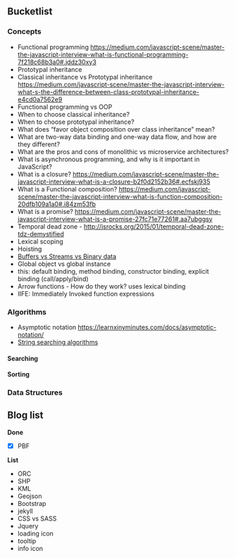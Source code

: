 ## Bucketlist

### Concepts

- Functional programming https://medium.com/javascript-scene/master-the-javascript-interview-what-is-functional-programming-7f218c68b3a0#.jddz30xy3
- Prototypal inheritance
- Classical inheritance vs Prototypal inheritance https://medium.com/javascript-scene/master-the-javascript-interview-what-s-the-difference-between-class-prototypal-inheritance-e4cd0a7562e9
- Functional programming vs OOP
- When to choose classical inheritance?
- When to choose prototypal inheritance?
- What does “favor object composition over class inheritance” mean?
- What are two-way data binding and one-way data flow, and how are they different?
- What are the pros and cons of monolithic vs microservice architectures?
- What is asynchronous programming, and why is it important in JavaScript?
- What is a closure? https://medium.com/javascript-scene/master-the-javascript-interview-what-is-a-closure-b2f0d2152b36#.ecfskj935
- What is a Functional composition? https://medium.com/javascript-scene/master-the-javascript-interview-what-is-function-composition-20dfb109a1a0#.i84zm53fb
- What is a promise? https://medium.com/javascript-scene/master-the-javascript-interview-what-is-a-promise-27fc71e77261#.aa7ubggsy
- Temporal dead zone - http://jsrocks.org/2015/01/temporal-dead-zone-tdz-demystified
- Lexical scoping
- Hoisting
- [Buffers vs Streams vs Binary data](https://github.com/ramyaragupathy/Playground/blob/master/NodeJS/buffer.md)
- Global object vs global instance
- this: default binding, method binding, constructor binding, explicit binding (call/apply/bind)
- Arrow functions - How do they work? uses lexical binding
- IIFE: Immediately Invoked function expressions


### Algorithms

- Asymptotic notation https://learnxinyminutes.com/docs/asymptotic-notation/
- [String searching algorithms](https://en.wikipedia.org/wiki/String_searching_algorithm)

#### Searching

#### Sorting

### Data Structures


## Blog list

**Done**
- [x] PBF

**List**
- ORC
- SHP
- KML
- Geojson
- Bootstrap
- jekyll
- CSS vs SASS
- Jquery
- loading icon
- tooltip
- info icon


